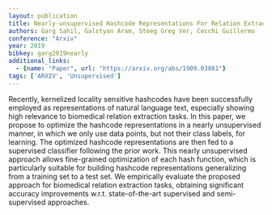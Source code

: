 ```yaml
---
layout: publication
title: Nearly-unsupervised Hashcode Representations For Relation Extraction
authors: Garg Sahil, Galstyan Aram, Steeg Greg Ver, Cecchi Guillermo
conference: "Arxiv"
year: 2019
bibkey: garg2019nearly
additional_links:
  - {name: "Paper", url: "https://arxiv.org/abs/1909.03881"}
tags: ['ARXIV', 'Unsupervised']
---
```

Recently, kernelized locality sensitive hashcodes have been successfully employed as representations of natural language text, especially showing high relevance to biomedical relation extraction tasks. In this paper, we propose to optimize the hashcode representations in a nearly unsupervised manner, in which we only use data points, but not their class labels, for learning. The optimized hashcode representations are then fed to a supervised classifier following the prior work. This nearly unsupervised approach allows fine-grained optimization of each hash function, which is particularly suitable for building hashcode representations generalizing from a training set to a test set. We empirically evaluate the proposed approach for biomedical relation extraction tasks, obtaining significant accuracy improvements w.r.t. state-of-the-art supervised and semi-supervised approaches.
